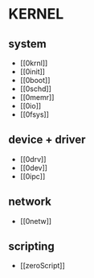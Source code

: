 # KERNEL

## system
- [[0krnl]]
- [[0init]]
- [[0boot]]
- [[0schd]]
- [[0memr]]
- [[0io]]
- [[0fsys]]

## device + driver
- [[0drv]]
- [[0dev]]
- [[0ipc]]

## network
- [[0netw]]

## scripting
- [[zeroScript]]
